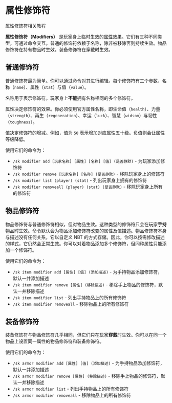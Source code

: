 # 属性修饰符

属性修饰符相关教程

**属性修饰符（Modifiers）** 是玩家身上临时生效的[属性](stats.md)效果。它们有三种不同类型，可通过命令交互。普通的修饰符依赖于名称，除非被移除否则持续生效。物品修饰符在持有物品时生效。装备修饰符在穿戴时生效。

## 普通修饰符

普通修饰符最为简单。你可以通过命令对其进行编辑。每个修饰符有三个参数，名称（`name`）、属性（`stat`）与值（`value`）。

名称用于表示修饰符。玩家身上**不能**拥有名称相同的多个修饰符。

属性决定修饰符的效果。你必须使用官方属性名称，即生命值（`health`）、力量（`strength`）、再生（`regeneration`）、幸运（`luck`）、智慧（`widsom`）与韧性（`toughness`）。

值决定修饰符的增减。例如，值为 `50` 表示增加对应属性五十级。负值则会让属性等级降低。

使用它们的命令为：

* `/sk modifier add [玩家名称] [属性] [名称] [值] (是否静默)` - 为玩家添加修饰符
* `/sk modifier remove [玩家名称] [名称] (是否静默)` - 移除玩家身上的修饰符
* `/sk modifier list (player) (stat)` - 列出玩家身上拥有的修饰符
* `/sk modifier removeall (player) (stat) (是否静默)` - 移除玩家身上所有的修饰符

## 物品修饰符

物品修饰符与普通修饰符相似，但对物品生效。这种类型的修饰符只会在玩家**手持**物品时生效。命令默认会为物品添加修饰符改变的属性及值描述。物品修饰符本身与描述没有任何关系，它以自定义 NBT 的方式存储。因此，你可以按需修改描述的样式，它仍然会正常生效。你可以对着物品添加多个修饰符，但同种属性只能添加一个修饰符。

使用它们的命令为：

* `/sk item modifier add [属性] [值] (添加描述)` - 为手持物品添加修饰符，默认一并添加描述
* `/sk item modifier remove [属性] (移除描述)` - 移除手上物品的修饰符，默认一并移除描述
* `/sk item modifier list` - 列出手持物品上的所有修饰符
* `/sk item modifier removeall` - 移除物品上的所有修饰符

## 装备修饰符

装备修饰符与物品修饰符几乎相同，但它们只在玩家**穿戴**时生效。你可以在同一个物品上设置同一属性的物品修饰符和装备修饰符。

使用它们的命令为：

* `/sk armor modifier add [属性] [值] (添加描述)` - 为手持物品添加修饰符，默认一并添加描述
* `/sk armor modifier remove [属性] (移除描述)` - 移除手上物品的修饰符，默认一并移除描述
* `/sk armor modifier list` - 列出手持物品上的所有修饰符
* `/sk armor modifier removeall` - 移除物品上的所有修饰符